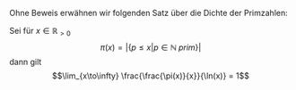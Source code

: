 Ohne Beweis erwähnen wir folgenden Satz über die Dichte der Primzahlen:

Sei für $x \in\mathbb R_{> 0}$
$$\pi(x) = |\lbrace p \le x | p\in\mathbb N\; prim\rbrace|$$
dann gilt
$$\lim_{x\to\infty} \frac{\frac{\pi(x)}{x}}{\ln(x)} = 1$$
